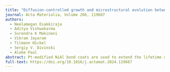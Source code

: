```yaml
---
title: "Diffusion-controlled growth and microstructural evolution between Pt and Pd containing B2-NiAl bondcoats and Ni-based single crystal superalloy"
journal: Acta Materialia, Volume 266, 119687
authors:
  - Neelamegan Esakkiraja
  - Aditya Vishwakarma
  - Surendra K Makineni
  - Vikram Jayaram
  - Tilmann Hickel
  - Sergiy V. Divinski
  - Aloke Paul
abstract: Pt-modified NiAl bond coats are used to extend the lifetime of blades in gas turbine engine applications. However, they suffer from the growth of deleterious precipitates within the interdiffusion zone. Partial substitution of Pt by Pd is advantageous in reducing the interdiffusion zone thickness between the bond coat and the superalloy, providing comparable oxidation properties, and critically reducing the propensity to form brittle (Pt,Ni)Al2 precipitates. In this study, we utilize the pseudo-binary diffusion couple method to estimate the interdiffusion coefficients of Ni and Al in Pd, Pd-Pt and Pt-modified nickel aluminides. Additionally, the main and cross-interdiffusion coefficients are estimated in the ternary diffusion couples. The estimated diffusion coefficients in the -NiAl phase reflect on the thickness of the  phase in the superalloy bond coat interdiffusion zone. Pd reduces the pseudo-binary interdiffusion coefficients of Ni–Al and also decreases the main and cross-ternary interdiffusion coefficients. This correlates with the reduction of the interdiffusion zone thickness by Pd. The diffusion process is strongly assisted by point defects in this phase. Ab initio-informed defect calculations are done to explain diffusion retardation in the presence of Pd (compared to Pt) with decreased defect concentrations. Furthermore, through in-depth microstructure characterization performed by electron probe micro analyser, transmission electron microscopy, and atom probe tomography, the presence of, and  phases as TCP precipitates in the interdiffusion zone are identified. The results give insights into the coatings diffusional properties that influence the service life of the product.
full-text: https://doi.org/10.1016/j.actamat.2024.119687
---
```

